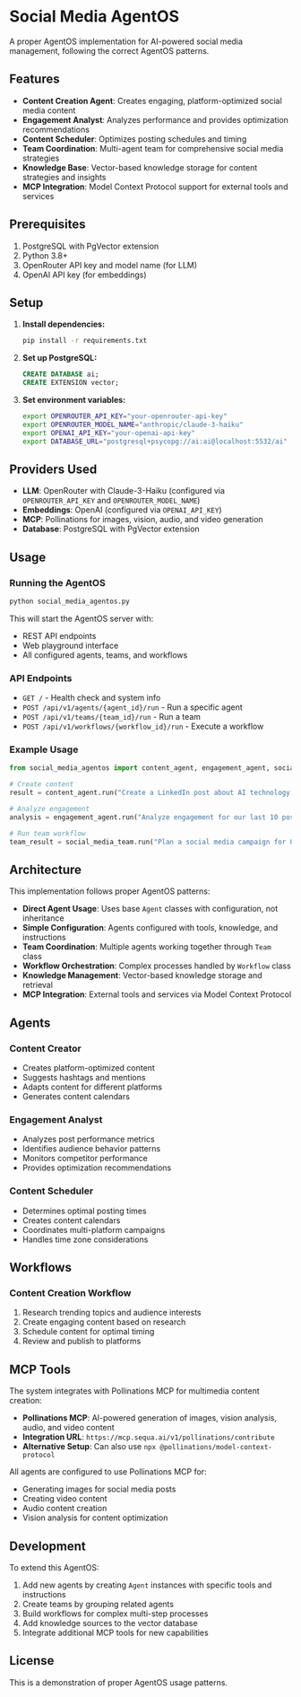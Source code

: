 # Social Media AgentOS

A proper AgentOS implementation for AI-powered social media management, following the correct AgentOS patterns.

## Features

- **Content Creation Agent**: Creates engaging, platform-optimized social media content
- **Engagement Analyst**: Analyzes performance and provides optimization recommendations
- **Content Scheduler**: Optimizes posting schedules and timing
- **Team Coordination**: Multi-agent team for comprehensive social media strategies
- **Knowledge Base**: Vector-based knowledge storage for content strategies and insights
- **MCP Integration**: Model Context Protocol support for external tools and services

## Prerequisites

1. PostgreSQL with PgVector extension
2. Python 3.8+
3. OpenRouter API key and model name (for LLM)
4. OpenAI API key (for embeddings)

## Setup

1. **Install dependencies:**

   ```bash
   pip install -r requirements.txt
   ```

2. **Set up PostgreSQL:**

   ```sql
   CREATE DATABASE ai;
   CREATE EXTENSION vector;
   ```

3. **Set environment variables:**

   ```bash
   export OPENROUTER_API_KEY="your-openrouter-api-key"
   export OPENROUTER_MODEL_NAME="anthropic/claude-3-haiku"
   export OPENAI_API_KEY="your-openai-api-key"
   export DATABASE_URL="postgresql+psycopg://ai:ai@localhost:5532/ai"
   ```

## Providers Used

- **LLM**: OpenRouter with Claude-3-Haiku (configured via `OPENROUTER_API_KEY` and `OPENROUTER_MODEL_NAME`)
- **Embeddings**: OpenAI (configured via `OPENAI_API_KEY`)
- **MCP**: Pollinations for images, vision, audio, and video generation
- **Database**: PostgreSQL with PgVector extension

## Usage

### Running the AgentOS

```bash
python social_media_agentos.py
```

This will start the AgentOS server with:

- REST API endpoints
- Web playground interface
- All configured agents, teams, and workflows

### API Endpoints

- `GET /` - Health check and system info
- `POST /api/v1/agents/{agent_id}/run` - Run a specific agent
- `POST /api/v1/teams/{team_id}/run` - Run a team
- `POST /api/v1/workflows/{workflow_id}/run` - Execute a workflow

### Example Usage

```python
from social_media_agentos import content_agent, engagement_agent, social_media_team

# Create content
result = content_agent.run("Create a LinkedIn post about AI technology trends")

# Analyze engagement
analysis = engagement_agent.run("Analyze engagement for our last 10 posts")

# Run team workflow
team_result = social_media_team.run("Plan a social media campaign for Q4")
```

## Architecture

This implementation follows proper AgentOS patterns:

- **Direct Agent Usage**: Uses base `Agent` classes with configuration, not inheritance
- **Simple Configuration**: Agents configured with tools, knowledge, and instructions
- **Team Coordination**: Multiple agents working together through `Team` class
- **Workflow Orchestration**: Complex processes handled by `Workflow` class
- **Knowledge Management**: Vector-based knowledge storage and retrieval
- **MCP Integration**: External tools and services via Model Context Protocol

## Agents

### Content Creator

- Creates platform-optimized content
- Suggests hashtags and mentions
- Adapts content for different platforms
- Generates content calendars

### Engagement Analyst

- Analyzes post performance metrics
- Identifies audience behavior patterns
- Monitors competitor performance
- Provides optimization recommendations

### Content Scheduler

- Determines optimal posting times
- Creates content calendars
- Coordinates multi-platform campaigns
- Handles time zone considerations

## Workflows

### Content Creation Workflow

1. Research trending topics and audience interests
2. Create engaging content based on research
3. Schedule content for optimal timing
4. Review and publish to platforms

## MCP Tools

The system integrates with Pollinations MCP for multimedia content creation:

- **Pollinations MCP**: AI-powered generation of images, vision analysis, audio, and video content
- **Integration URL**: `https://mcp.sequa.ai/v1/pollinations/contribute`
- **Alternative Setup**: Can also use `npx @pollinations/model-context-protocol`

All agents are configured to use Pollinations MCP for:

- Generating images for social media posts
- Creating video content
- Audio content creation
- Vision analysis for content optimization

## Development

To extend this AgentOS:

1. Add new agents by creating `Agent` instances with specific tools and instructions
2. Create teams by grouping related agents
3. Build workflows for complex multi-step processes
4. Add knowledge sources to the vector database
5. Integrate additional MCP tools for new capabilities

## License

This is a demonstration of proper AgentOS usage patterns.
